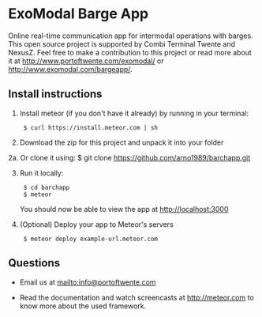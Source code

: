 ExoModal Barge App
==================


Online real-time communication app for intermodal operations with barges. This open source project is supported by Combi Terminal Twente and NexusZ. Feel free to make a contribution to this project or read more about it at <http://www.portoftwente.com/exomodal/> or <http://www.exomodal.com/bargeapp/>.


Install instructions
--------------------


1. Install meteor (if you don't have it already) by running in your terminal:

        $ curl https://install.meteor.com | sh
    
2. Download the zip for this project and unpack it into your folder

2a. Or clone it using:
		$ git clone https://github.com/arno1989/barchapp.git

3. Run it locally:
        
        $ cd barchapp
        $ meteor
    
    You should now be able to view the app at <http://localhost:3000>

4. (Optional) Deploy your app to Meteor's servers

        $ meteor deploy example-url.meteor.com
        
        

Questions
---------

* Email us at <mailto:info@portoftwente.com>

* Read the documentation and watch screencasts at <http://meteor.com> to know more about the used framework.